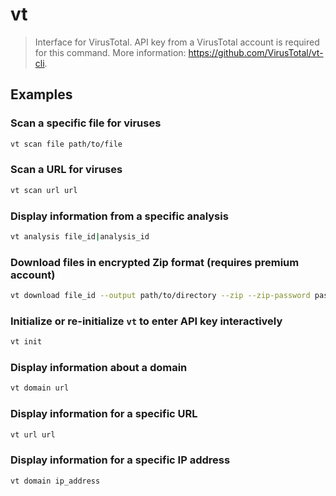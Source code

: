 # vt

> Interface for VirusTotal. API key from a VirusTotal account is required for this command. More information: <https://github.com/VirusTotal/vt-cli>.

## Examples

### Scan a specific file for viruses

```bash
vt scan file path/to/file
```

### Scan a URL for viruses

```bash
vt scan url url
```

### Display information from a specific analysis

```bash
vt analysis file_id|analysis_id
```

### Download files in encrypted Zip format (requires premium account)

```bash
vt download file_id --output path/to/directory --zip --zip-password password
```

### Initialize or re-initialize `vt` to enter API key interactively

```bash
vt init
```

### Display information about a domain

```bash
vt domain url
```

### Display information for a specific URL

```bash
vt url url
```

### Display information for a specific IP address

```bash
vt domain ip_address
```
